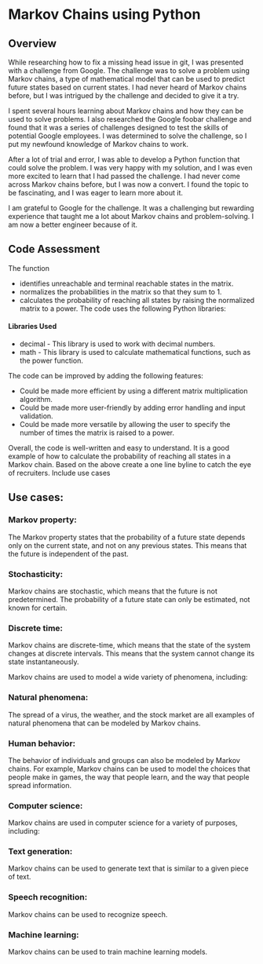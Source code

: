# Markov Chains using Python
## Overview
While researching how to fix a missing head issue in git, I was presented with a challenge from Google. The challenge was to solve a problem using Markov chains, a type of mathematical model that can be used to predict future states based on current states. I had never heard of Markov chains before, but I was intrigued by the challenge and decided to give it a try.

I spent several hours learning about Markov chains and how they can be used to solve problems. I also researched the Google foobar challenge and found that it was a series of challenges designed to test the skills of potential Google employees. I was determined to solve the challenge, so I put my newfound knowledge of Markov chains to work.

After a lot of trial and error, I was able to develop a Python function that could solve the problem. I was very happy with my solution, and I was even more excited to learn that I had passed the challenge. I had never come across Markov chains before, but I was now a convert. I found the topic to be fascinating, and I was eager to learn more about it.

I am grateful to Google for the challenge. It was a challenging but rewarding experience that taught me a lot about Markov chains and problem-solving. I am now a better engineer because of it.

## Code Assessment 
The function 
- identifies unreachable and terminal reachable states in the matrix.
- normalizes the probabilities in the matrix so that they sum to 1.
- calculates the probability of reaching all states by raising the normalized matrix to a power.
The code uses the following Python libraries:

#### Libraries Used
- decimal - This library is used to work with decimal numbers.
- math - This library is used to calculate mathematical functions, such as the power function.

The code can be improved by adding the following features:

- Could be made more efficient by using a different matrix multiplication algorithm.
- Could be made more user-friendly by adding error handling and input validation.
- Could be made more versatile by allowing the user to specify the number of times the matrix is raised to a power.

Overall, the code is well-written and easy to understand. It is a good example of how to calculate the probability of reaching all states in a Markov chain.   Based on the above create a one line byline to catch the eye of recruiters. Include use cases

## Use cases:
### Markov property: 
The Markov property states that the probability of a future state depends only on the current state, and not on any previous states. This means that the future is independent of the past.
### Stochasticity: 
Markov chains are stochastic, which means that the future is not predetermined. The probability of a future state can only be estimated, not known for certain.
### Discrete time: 
Markov chains are discrete-time, which means that the state of the system changes at discrete intervals. This means that the system cannot change its state instantaneously.

Markov chains are used to model a wide variety of phenomena, including:

### Natural phenomena:
The spread of a virus, the weather, and the stock market are all examples of natural phenomena that can be modeled by Markov chains.

### Human behavior:
The behavior of individuals and groups can also be modeled by Markov chains. For example, Markov chains can be used to model the choices that people make in games, the way that people learn, and the way that people spread information.

### Computer science:
Markov chains are used in computer science for a variety of purposes, including:

### Text generation:
Markov chains can be used to generate text that is similar to a given piece of text.

### Speech recognition: 
Markov chains can be used to recognize speech.

### Machine learning: 
Markov chains can be used to train machine learning models.
